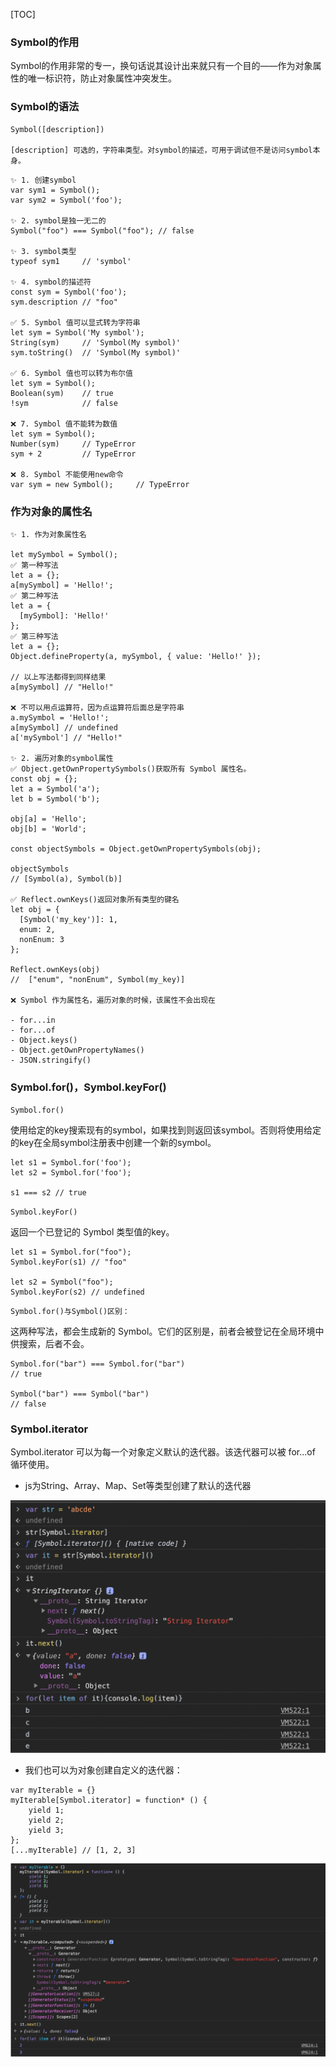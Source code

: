 [TOC]
### Symbol的作用
Symbol的作用非常的专一，换句话说其设计出来就只有一个目的——作为对象属性的唯一标识符，防止对象属性冲突发生。
### Symbol的语法
```
Symbol([description])

[description] 可选的，字符串类型。对symbol的描述，可用于调试但不是访问symbol本身。
```
```
✨ 1. 创建symbol
var sym1 = Symbol();
var sym2 = Symbol('foo');

✨ 2. symbol是独一无二的
Symbol("foo") === Symbol("foo"); // false

✨ 3. symbol类型
typeof sym1     // 'symbol'

✨ 4. symbol的描述符
const sym = Symbol('foo');
sym.description // "foo"

✅ 5. Symbol 值可以显式转为字符串
let sym = Symbol('My symbol');
String(sym)     // 'Symbol(My symbol)'
sym.toString()  // 'Symbol(My symbol)'

✅ 6. Symbol 值也可以转为布尔值
let sym = Symbol();
Boolean(sym)    // true
!sym            // false

❌ 7. Symbol 值不能转为数值
let sym = Symbol();
Number(sym)     // TypeError
sym + 2         // TypeError

❌ 8. Symbol 不能使用new命令
var sym = new Symbol();     // TypeError
```
### 作为对象的属性名
```
✨ 1. 作为对象属性名

let mySymbol = Symbol();
✅ 第一种写法
let a = {};
a[mySymbol] = 'Hello!';
✅ 第二种写法
let a = {
  [mySymbol]: 'Hello!'
};
✅ 第三种写法
let a = {};
Object.defineProperty(a, mySymbol, { value: 'Hello!' });

// 以上写法都得到同样结果
a[mySymbol] // "Hello!"

❌ 不可以用点运算符，因为点运算符后面总是字符串
a.mySymbol = 'Hello!';
a[mySymbol] // undefined
a['mySymbol'] // "Hello!"

✨ 2. 遍历对象的symbol属性
✅ Object.getOwnPropertySymbols()获取所有 Symbol 属性名。
const obj = {};
let a = Symbol('a');
let b = Symbol('b');

obj[a] = 'Hello';
obj[b] = 'World';

const objectSymbols = Object.getOwnPropertySymbols(obj);

objectSymbols
// [Symbol(a), Symbol(b)]

✅ Reflect.ownKeys()返回对象所有类型的键名
let obj = {
  [Symbol('my_key')]: 1,
  enum: 2,
  nonEnum: 3
};

Reflect.ownKeys(obj)
//  ["enum", "nonEnum", Symbol(my_key)]

❌ Symbol 作为属性名，遍历对象的时候，该属性不会出现在

- for...in
- for...of
- Object.keys()
- Object.getOwnPropertyNames()
- JSON.stringify()
```
### Symbol.for()，Symbol.keyFor()
`Symbol.for() `

使用给定的key搜索现有的symbol，如果找到则返回该symbol。否则将使用给定的key在全局symbol注册表中创建一个新的symbol。
```
let s1 = Symbol.for('foo');
let s2 = Symbol.for('foo');

s1 === s2 // true
```
`Symbol.keyFor()`

返回一个已登记的 Symbol 类型值的key。
```
let s1 = Symbol.for("foo");
Symbol.keyFor(s1) // "foo"

let s2 = Symbol("foo");
Symbol.keyFor(s2) // undefined
```

`Symbol.for()与Symbol()区别：`

这两种写法，都会生成新的 Symbol。它们的区别是，前者会被登记在全局环境中供搜索，后者不会。

```
Symbol.for("bar") === Symbol.for("bar")
// true

Symbol("bar") === Symbol("bar")
// false
```
### Symbol.iterator
Symbol.iterator 可以为每一个对象定义默认的迭代器。该迭代器可以被 for...of 循环使用。
- js为String、Array、Map、Set等类型创建了默认的迭代器

![](./images/25.png)

- 我们也可以为对象创建自定义的迭代器：
```
var myIterable = {}
myIterable[Symbol.iterator] = function* () {
    yield 1;
    yield 2;
    yield 3;
};
[...myIterable] // [1, 2, 3]
```
![](./images/26.png)